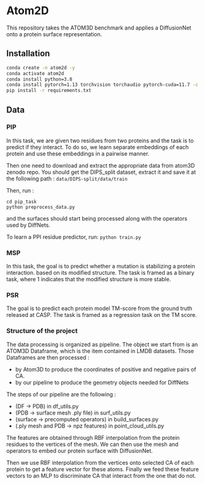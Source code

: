 # Atom2D
This repository takes the ATOM3D benchmark and applies
a DiffusionNet onto a protein surface representation.

## Installation

```bash
conda create -n atom2d -y
conda activate atom2d
conda install python=3.8
conda install pytorch=1.13 torchvision torchaudio pytorch-cuda=11.7 -c pytorch -c nvidia
pip install -r requirements.txt
```

## Data

### PIP
In this task, we are given two residues from two proteins and the task is to predict if they interact.
To do so, we learn separate embeddings of each protein and use these embeddings in a pairwise manner.

Then one need to download and extract the appropriate data from atom3D zenodo repo.
You should get the DIPS_split dataset, extract it and save it at the following path :
`data/DIPS-split/data/train`

Then, run :
```
cd pip_task
python preprocess_data.py
```
and the surfaces should start being processed along with the operators used by DiffNets.

To learn a PPI residue predictor, run:
`python train.py`

### MSP
In this task, the goal is to predict whether a mutation is stabilizing a protein interaction.
based on its modified structure. The task is framed as a binary task, where 1 indicates that the modified
structure is more stable.

### PSR
The goal is to predict each protein model TM-score from the ground truth released at CASP. The task is framed
as a regression task on the TM score.

### Structure of the project
The data processing is organized as pipeline.
The object we start from is an ATOM3D Dataframe, which is the item
contained in LMDB datasets.
Those Dataframes are then processed :
- by Atom3D to produce the coordinates of positive and negative pairs of CA.
- by our pipeline to produce the geometry objects needed for DiffNets

The steps of our pipeline are the following :
- (DF -> PDB) in df_utils.py
- (PDB -> surface mesh .ply file) in surf_utils.py
- (surface -> precomputed operators) in build_surfaces.py
- (.ply mesh and PDB -> npz features) in point_cloud_utils.py

The features are obtained through RBF interpolation from the
protein residues to the vertices of the mesh. We can
then use the mesh and operators to embed our protein surface
with DiffusionNet.

Then we use RBF interpolation from the vertices onto selected
CA of each protein to get a feature vector for these atoms.
Finally we feed these feature vectors to an MLP to discriminate
CA that interact from the one that do not.